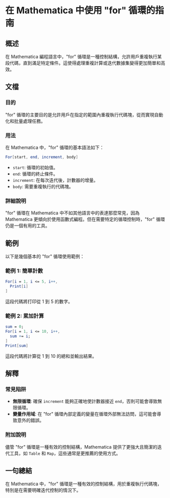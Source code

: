 <!--
Meta Description: # 在 Mathematica 中使用 "for" 循環的指南 ## 概述 在 Mathematica 編程語言中，"for" 循環是一種控制結構，允許用戶重複執行某段代碼，直到滿足特定條件。這使得處理重複計算或迭代數據集變得更加簡單和高效。 ## 文檔 ### 目的 "for" 循環的主要目的是允...
Meta Keywords: mathematica, end, increment, sum, start
-->

# 在 Mathematica 中使用 "for" 循環的指南

## 概述
在 Mathematica 編程語言中，"for" 循環是一種控制結構，允許用戶重複執行某段代碼，直到滿足特定條件。這使得處理重複計算或迭代數據集變得更加簡單和高效。

## 文檔
### 目的
"for" 循環的主要目的是允許用戶在指定的範圍內重複執行代碼塊，從而實現自動化和批量處理任務。

### 用法
在 Mathematica 中，"for" 循環的基本語法如下：

```mathematica
For[start, end, increment, body]
```

- `start`: 循環的初始值。
- `end`: 循環的終止條件。
- `increment`: 在每次迭代後，計數器的增量。
- `body`: 需要重複執行的代碼塊。

### 詳細說明
"for" 循環在 Mathematica 中不如其他語言中的表達那麼常見，因為 Mathematica 更傾向於使用函數式編程。但在需要特定的循環控制時，"for" 循環仍是一個有用的工具。

## 範例
以下是幾個基本的 "for" 循環使用範例：

### 範例 1: 簡單計數
```mathematica
For[i = 1, i <= 5, i++,
  Print[i]
]
```
這段代碼將打印從 1 到 5 的數字。

### 範例 2: 累加計算
```mathematica
sum = 0;
For[i = 1, i <= 10, i++,
  sum += i;
]
Print[sum]
```
這段代碼將計算從 1 到 10 的總和並輸出結果。

## 解釋
### 常見陷阱
- **無限循環**: 確保 `increment` 能夠正確地使計數器接近 `end`，否則可能會導致無限循環。
- **變量作用域**: 在 "for" 循環內部定義的變量在循環外部無法訪問，這可能會導致意外的錯誤。

### 附加說明
儘管 "for" 循環是一種有效的控制結構，Mathematica 提供了更強大且簡潔的迭代工具，如 `Table` 和 `Map`，這些通常是更推薦的使用方式。

## 一句總結
在 Mathematica 中，"for" 循環是一種有效的控制結構，用於重複執行代碼塊，特別是在需要明確迭代控制的情況下。